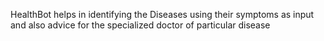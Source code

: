 HealthBot helps in identifying the Diseases using their symptoms as input and also advice for the specialized doctor of particular disease
